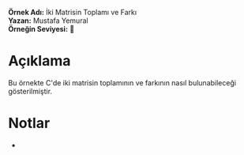 **Örnek Adı:** İki Matrisin Toplamı ve Farkı <br>
**Yazan:** Mustafa Yemural <br>
**Örneğin Seviyesi:** :large_blue_circle: <br>
# Açıklama #
<p>Bu örnekte C'de iki matrisin toplamının ve farkının nasıl bulunabileceği gösterilmiştir.</p>

# Notlar #
- 
